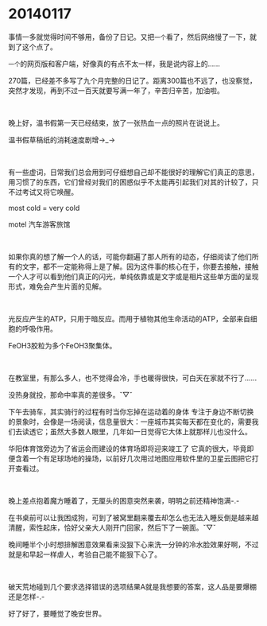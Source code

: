 # 20140117

事情一多就觉得时间不够用，备份了日记。又把`一个`看了，然后网络慢了一下，就到了这个点了。

`一个`的网页版和客户端，好像真的有点不太一样，我是说内容上的……

270篇，已经差不多写了九个月完整的日记了。距离300篇也不远了，也没察觉，突然才发现，再到不过一百天就要写满一年了，辛苦归辛苦，加油啦。

<br/>

晚上好，温书假第一天已经结束，放了一张热血一点的照片在说说上。

温书假草稿纸的消耗速度剧增→_→

<br/>

有一些虚词，日常我们总会用到可仔细想自己却不能很好的理解它们真正的意思，用习惯了的东西，它们曾经对我们的困惑似乎不太能再引起我们对其的计较了，只不过考试又将它唤醒。

most cold = very cold

motel 汽车游客旅馆

<br/>

如果你真的想了解一个人的话，可能你翻遍了那人所有的动态，仔细阅读了他们所有的文字，都不一定能称得上是了解。因为这件事的核心在于，你要去接触，接触一个人才可以看到他们真正的闪光，单纯依靠或是文字或是相片这些单方面的呈现形式，难免会产生片面的见解。

<br/>

光反应产生的ATP，只用于暗反应。而用于植物其他生命活动的ATP，全部来自细胞的呼吸作用。

FeOH3胶粒为多个FeOH3聚集体。

<br/>

在教室里，有那么多人，也不觉得会冷，手也暖得很快，可白天在家就不行了……

没热身就投，那命中率真的差很多。ˇ▽ˇ

下午去骑车，其实骑行的过程有时当你忘掉在运动着的身体 专注于身边不断切换的景象时，会像是一场阅读，信息量很大：一座城市其实每天都在变化的，需要我们去读透它；虽然大多数人眼里，几年如一日觉得它大体上就那样儿也没什么。

华阳体育馆旁边为了省运会而建设的体育场即将迎来竣工了 它真的很大，毕竟即便含着一个有足球场地的操场，以前好几次用过地图应用软件里的卫星云图把它打开查看过。

<br/>

晚上差点抱着魔方睡着了，无厘头的困意突然来袭，明明之前还精神饱满-.- 

在书桌前可以让我困成狗，可到了被窝里翻来覆去却怎么也无法入睡反倒是越来越清醒，索性起床，恰好父亲大人刚开门回家，然后下了一碗面。ˇ▽ˇ

晚间睡半个小时想排解困意效果看来没狠下心来洗一分钟的冷水脸效果好啊，不过就是和早起一样虐人，考验自己能不能狠下心了。

<br/>

破天荒地碰到几个要求选择错误的选项结果A就是我想要的答案，这人品是要爆棚还是怎样-.- 

好了好了，要睡觉了晚安世界。






